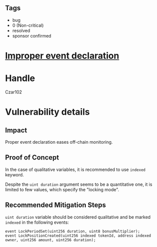## Tags

- bug
- 0 (Non-critical)
- resolved
- sponsor confirmed

# [Improper event declaration](https://github.com/code-423n4/2022-01-xdefi-findings/issues/196) 

# Handle

Czar102


# Vulnerability details

## Impact

Proper event declaration eases off-chain monitoring.

## Proof of Concept

In the case of qualitative variables, it is recommended to use `indexed` keyword.

Despite the `uint duration` argument seems to be a quantitative one, it is limited to few values, which specify the "locking mode".

## Recommended Mitigation Steps

`uint duration` variable should be considered qualitative and be marked `indexed` in the following events:
```
event LockPeriodSet(uint256 duration, uint8 bonusMultiplier);
event LockPositionCreated(uint256 indexed tokenId, address indexed owner, uint256 amount, uint256 duration);
```


